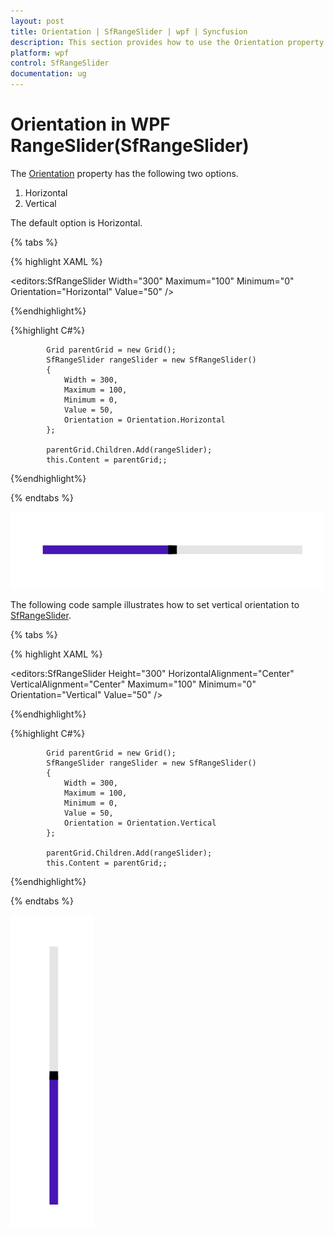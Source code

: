 ```yaml
---
layout: post
title: Orientation | SfRangeSlider | wpf | Syncfusion
description: This section provides how to use the Orientation property in Syncfusion WPF RangeSlider (SfRangeSlider) control.  
platform: wpf
control: SfRangeSlider 
documentation: ug
---
```


# Orientation in WPF RangeSlider(SfRangeSlider) 

The [Orientation](https://help.syncfusion.com/cr/wpf/Syncfusion.SfInput.Wpf~Syncfusion.Windows.Controls.Input.SfRangeSlider~Orientation.html) property has the following two options.  

1. Horizontal  
2. Vertical  

The default option is Horizontal.

{% tabs %}

{% highlight XAML %}

<editors:SfRangeSlider
                    Width="300"
                    Maximum="100"
                    Minimum="0"
                    Orientation="Horizontal"
                    Value="50" />

{%endhighlight%}

{%highlight C#%}

            Grid parentGrid = new Grid();
            SfRangeSlider rangeSlider = new SfRangeSlider()
            {
                Width = 300,
                Maximum = 100,
                Minimum = 0,
                Value = 50,
                Orientation = Orientation.Horizontal
            };

            parentGrid.Children.Add(rangeSlider);
            this.Content = parentGrid;;

{%endhighlight%}

{% endtabs %}

![Horizontal](Orientation_images/Orientation_img1.png)


The following code sample illustrates how to set vertical orientation to [SfRangeSlider](https://help.syncfusion.com/cr/wpf/Syncfusion.SfInput.Wpf~Syncfusion.Windows.Controls.Input.SfRangeSlider.html).  

{% tabs %}

{% highlight XAML %}

<editors:SfRangeSlider
                    Height="300"
                    HorizontalAlignment="Center"
                    VerticalAlignment="Center"
                    Maximum="100"
                    Minimum="0"
                    Orientation="Vertical"
                    Value="50" />

{%endhighlight%}

{%highlight C#%}

            Grid parentGrid = new Grid();
            SfRangeSlider rangeSlider = new SfRangeSlider()
            {
                Width = 300,
                Maximum = 100,
                Minimum = 0,
                Value = 50,
                Orientation = Orientation.Vertical
            };

            parentGrid.Children.Add(rangeSlider);
            this.Content = parentGrid;;

{%endhighlight%}

{% endtabs %}

![Vertical](Orientation_images/Orientation_img2.png)



